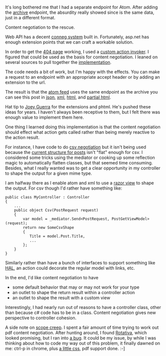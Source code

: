 ﻿It's long bothered me that I had a separate endpoint for Atom. After adding the [archive] endpoint, the absurdity really showed since is the same data, just in a different format.

Content negotiation to the rescue.

Web API has a decent [conneg system][web api conneg] built in. Fortunately, asp.net has enough extension points that we can craft a workable solution.

 In order to get the [404 page] working, I used a [custom action invoker][partial action invoker]. I figured that could be used as the basis for content negotiation. I leaned on several sources to pull together the [implementation][conneg action invoker].

 The code needs a bit of work, but I'm happy with the effects. You can make a request to an endpoint with an appropriate accept header or by adding an extension to the url. 
 
 The result is that the [atom feed] uses the same endpoint as the archive you can see this post in [json], [xml], [html], and [partial html][phtml]. 
 
 Hat tip to [Joey Guerra] for the extensions and phtml. He's pushed these ideas for years. I haven't always been receptive to them, but I felt there was enough value to implement them here.

One thing I learned doing this implementation is that the content negotiation should effect what action gets called rather than being merely reactive to the action result. 

 For instance, I have code to do [csv negotiation] but it isn't being used because the [current structure for posts][PostGetViewModel] isn't "flat" enough for csv. I considered some tricks using the mediator or cooking up some reflection magic to automatically flatten classes, but that seemed time consuming. Besides, what I really wanted was to get a clear opportunity in my controller to shape the output for a given mime type.

 I am halfway there as I enable atom and xml to use a [razor view][index.atom.xml] to shape the output. For csv though I'd rather have something like:

	public class MyController : Controller
    {
	    ...
	    public object Csv(PostRequest request)
		{
			var model = _mediator.Send<PostRequest, PostGetViewModel>(request);
			return new SomeCsvShape
			{
			   Title = model.Post.Title,
			   ...
			};
		}
    }	

Similarly rather than have a bunch of interfaces to support something like [HAL], an action could decorate the regular model with links, etc. 

In the end, I'd like content negotiation to have

* some default behavior that may or may not work for your type
* an outlet to shape the return result within a controller action
* an outlet to shape the result with a custom view

Interestingly, I had nearly run out of reasons to have a controller class, other than because c# code has to be in a class. Content negotiation gives new perspective to controller cohesion.

A side note on [scope creep]. I spent a fair amount of time trying to work out pdf content negotiation. After hunting around, I found [Rotativa], which looked promising, but I ran into [a bug]. It could be my issue, by while I was thinking about how to code my way out of this problem, it finally dawned on me: ctrl-p in chrome, plus [a little css][print css], pdf support done. :-]

[archive]: /archive
[web api conneg]: http://www.asp.net/web-api/overview/formats-and-model-binding/content-negotiation
[404 page]: /oops
[partial action invoker]: https://github.com/kijanawoodard/Blog/blob/728c10ec6608cac03644454a7a38b7376bd10d71/src/Blog.Web/Infrastructure/PartialViewActionInvoker.cs
[conneg action invoker]: https://github.com/kijanawoodard/Blog/blob/0c6c3fb975deaec89035c79e9213698c7a5be5a3/src/Blog.Web/Infrastructure/ContentNegotiatingActionInvoker.cs#L14
[atom feed]: /archive.atom
[json]: /asp-net-mvc-content-negotiation.json
[xml]: /asp-net-mvc-content-negotiation.xml
[html]: /asp-net-mvc-content-negotiation.html
[phtml]: /asp-net-mvc-content-negotiation.phtml
[Joey Guerra]: http://blog.joeyguerra.com/
[csv negotiation]: https://github.com/kijanawoodard/Blog/blob/0c6c3fb975deaec89035c79e9213698c7a5be5a3/src/Blog.Web/Infrastructure/ContentNegotiatingActionInvoker.cs#L182
[PostGetViewModel]: https://github.com/kijanawoodard/Blog/blob/0c6c3fb975deaec89035c79e9213698c7a5be5a3/src/Blog.Web/Actions/PostGet/PostGetController.cs#L59
[index.atom.xml]: https://github.com/kijanawoodard/Blog/blob/0c6c3fb975deaec89035c79e9213698c7a5be5a3/src/Blog.Web/Actions/PostGet/Index.Atom.cshtml
[HAL]: http://stateless.co/hal_specification.html
[scope creep]: /a-tale-of-scope-creep
[Rotativa]: https://github.com/webgio/Rotativa
[a bug]: https://github.com/webgio/Rotativa/issues/44
[print css]: https://github.com/kijanawoodard/Blog/blob/13d109fbd53f7acc949553bded904306447cc144/src/Blog.Web/Content/css/site.css#L90